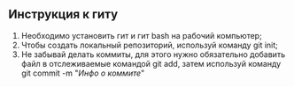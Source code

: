 ## Инструкция к гиту

1. Необходимо установить гит и гит bash на рабочий компьютер;
2. Чтобы создать локальный репозиторий, используй команду git init;
3. Не забывай делать коммиты, для этого нужно обязательно добавить файл в отслеживаемые командой git add, затем используй команду git commit -m "*Инфо о коммите*"